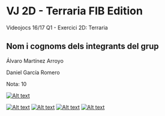 # VJ 2D - Terraria FIB Edition
Videojocs 16/17 Q1 - Exercici 2D: Terraria

Nom i cognoms dels integrants del grup
--------------------------------------

Álvaro Martínez Arroyo

Daniel García Romero

Nota: 10

[![Alt text](http://i.imgur.com/cAUeBlH.jpg)](https://www.youtube.com/watch?v=K75YKD9SfbE)

[![Alt text](http://i.imgur.com/QgrzbXw.png)](http://i.imgur.com/QN7p5nu.png) [![Alt text](http://i.imgur.com/GJEPSWQ.png)](http://i.imgur.com/K4KOkcT.png) [![Alt text](http://i.imgur.com/QSFgwww.jpg)](http://i.imgur.com/cpwxpzB.jpg) [![Alt text](http://i.imgur.com/JYLkoDS.png)](http://i.imgur.com/Swr4R4b.png)

